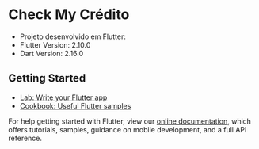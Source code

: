 # Check My Crédito

- Projeto desenvolvido em Flutter:
- Flutter Version: 2.10.0
- Dart Version: 2.16.0

## Getting Started

- [Lab: Write your Flutter app](https://flutter.dev/docs/get-started/codelab)
- [Cookbook: Useful Flutter samples](https://flutter.dev/docs/cookbook)

For help getting started with Flutter, view our
[online documentation](https://flutter.dev/docs), which offers tutorials,
samples, guidance on mobile development, and a full API reference.
